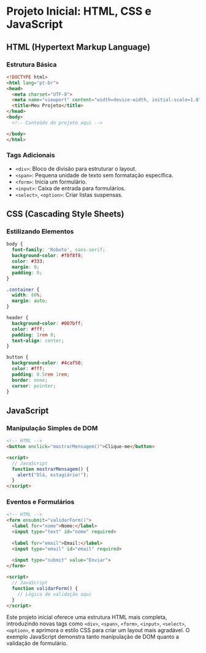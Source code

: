 # Projeto Inicial: HTML, CSS e JavaScript

## HTML (Hypertext Markup Language)
### Estrutura Básica
```html
<!DOCTYPE html>
<html lang="pt-br">
<head>
  <meta charset="UTF-8">
  <meta name="viewport" content="width=device-width, initial-scale=1.0">
  <title>Meu Projeto</title>
</head>
<body>
  <!-- Conteúdo do projeto aqui -->

</body>
</html>
```

### Tags Adicionais
- `<div>`: Bloco de divisão para estruturar o layout.
- `<span>`: Pequena unidade de texto sem formatação específica.
- `<form>`: Inicia um formulário.
- `<input>`: Caixa de entrada para formulários.
- `<select>`, `<option>`: Criar listas suspensas.

## CSS (Cascading Style Sheets)
### Estilizando Elementos
```css
body {
  font-family: 'Roboto', sans-serif;
  background-color: #f8f8f8;
  color: #333;
  margin: 0;
  padding: 0;
}

.container {
  width: 80%;
  margin: auto;
}

header {
  background-color: #007bff;
  color: #fff;
  padding: 1rem 0;
  text-align: center;
}

button {
  background-color: #4caf50;
  color: #fff;
  padding: 0.5rem 1rem;
  border: none;
  cursor: pointer;
}
```

## JavaScript
### Manipulação Simples de DOM
```html
<!-- HTML -->
<button onclick="mostrarMensagem()">Clique-me</button>

<script>
  // JavaScript
  function mostrarMensagem() {
    alert("Olá, estagiário!");
  }
</script>
```

### Eventos e Formulários
```html
<!-- HTML -->
<form onsubmit="validarForm()">
  <label for="nome">Nome:</label>
  <input type="text" id="nome" required>
  
  <label for="email">Email:</label>
  <input type="email" id="email" required>
  
  <input type="submit" value="Enviar">
</form>

<script>
  // JavaScript
  function validarForm() {
    // Lógica de validação aqui
  }
</script>
```

Este projeto inicial oferece uma estrutura HTML mais completa, introduzindo novas tags como `<div>`, `<span>`, `<form>`, `<input>`, `<select>`, `<option>`, e aprimora o estilo CSS para criar um layout mais agradável. O exemplo JavaScript demonstra tanto manipulação de DOM quanto a validação de formulário.
